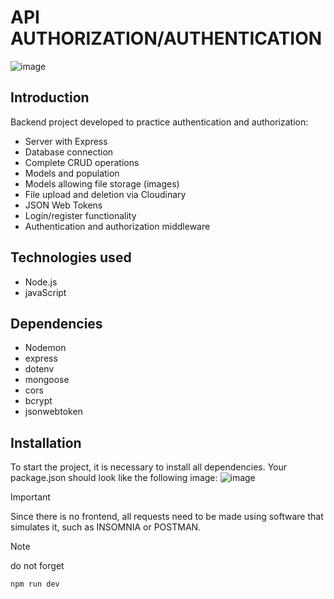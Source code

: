 

# API AUTHORIZATION/AUTHENTICATION
![image](https://github.com/Quinteroo/Backend-Authentication/assets/146204443/86bf2359-aa7a-46c1-8507-94b187fbac3b)



## Introduction
Backend project developed to practice authentication and authorization:
- Server with Express
- Database connection
- Complete CRUD operations
- Models and population
- Models allowing file storage (images)
- File upload and deletion via Cloudinary
- JSON Web Tokens
- Login/register functionality
- Authentication and authorization middleware

## Technologies used
- Node.js
- javaScript

## Dependencies
- Nodemon
- express
- dotenv
- mongoose
- cors
- bcrypt
- jsonwebtoken
  

## Installation
To start the project, it is necessary to install all dependencies. Your package.json should look like the following image:
![image](https://github.com/Quinteroo/Backend-Authentication/assets/146204443/138fcbcc-c916-48f7-b831-46cf5c2270d6)



>[!IMPORTANT]
> Since there is no frontend, all requests need to be made using software that simulates it, such as INSOMNIA or POSTMAN.

>[!NOTE]
> do not forget
>```js
>npm run dev
>```
